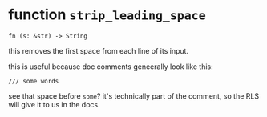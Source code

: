 # function `strip_leading_space`

```
fn (s: &str) -> String
```

this removes the first space from each line of its input.

this is useful because doc comments geneerally look like this:

```text
/// some words
```

see that space before `some`? it's technically part of the comment,
so the RLS will give it to us in the docs.